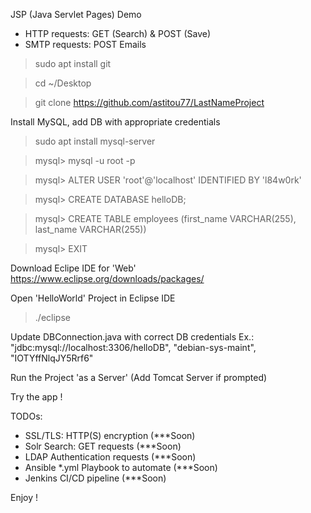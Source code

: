 JSP (Java Servlet Pages) Demo 
* HTTP requests: GET (Search) & POST (Save) 
* SMTP requests: POST Emails

> sudo apt install git

> cd ~/Desktop

> git clone https://github.com/astitou77/LastNameProject

Install MySQL, add DB with appropriate credentials
> sudo apt install mysql-server

> mysql> mysql -u root -p

> mysql> ALTER USER 'root'@'localhost' IDENTIFIED BY 'l84w0rk'

> mysql> CREATE DATABASE helloDB;

> mysql> CREATE TABLE employees (first_name VARCHAR(255), last_name VARCHAR(255))

> mysql> EXIT


Download Eclipe IDE for 'Web'
https://www.eclipse.org/downloads/packages/

Open 'HelloWorld' Project in Eclipse IDE
> ./eclipse

Update DBConnection.java with correct DB credentials
Ex.: "jdbc:mysql://localhost:3306/helloDB", "debian-sys-maint", "IOTYffNlqJY5Rrf6"

Run the Project 'as a Server' (Add Tomcat Server if prompted)

Try the app !

TODOs:
* SSL/TLS: HTTP(S) encryption (***Soon)
* Solr Search: GET requests (***Soon)
* LDAP Authentication requests (***Soon)
* Ansible *.yml Playbook to automate (***Soon)
* Jenkins CI/CD pipeline  (***Soon)



Enjoy !
